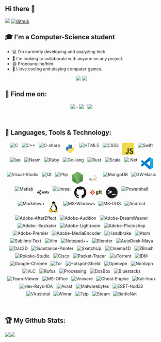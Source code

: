 ## Hi there 👋

![](https://visitor-badge.laobi.icu/badge?page_id=Ravensoft128.Ravensoft128) 
[![Github](https://img.shields.io/github/followers/Ravensoft128?label=Followers&logo=Github)](https://github.com/Ravensoft128)

## 🎓 I'm a Computer-Science student
- 💻 I'm currently developing and analyzing tech.
- 🤝 I'm looking to collaborate with anyone on any project.
- 😄 Pronouns: he/him
- 💖 I love coding and playing computer games. 

<p align="center">
  <img width="500" src="https://user-images.githubusercontent.com/85295120/144730654-dfebff3d-d234-4f17-ba90-97055b04f569.gif">
 
  <img width="300" src="https://user-images.githubusercontent.com/85295120/133867507-11babff1-23fa-4e25-b1cd-a8a84c7a31fc.png">
</p>

## :email: Find me on:

<!--
[<img align="left" alt="Ravensoft128 | Github" width="40px" src="https://user-images.githubusercontent.com/85295120/144732138-c14d4a41-f63c-4e23-b4b5-b97c054e9d8d.png" />][Github]
[<img align="left" alt="Ravensoft128 | HackerRank" width="40px" src="https://user-images.githubusercontent.com/85295120/144732381-36f46083-7f50-4de6-ac63-b696234c92f5.png" />][HackerRank]
[<img align="left" alt="Ravensoft128 | Youtube" width="40px" src="https://user-images.githubusercontent.com/85295120/144732113-320524b6-86df-4c49-bb6d-5f54219d6151.png" />][Youtube]
-->

<p align="center">
 <a href="https://github.com/Ravensoft128/" target="_blank" rel="noopener noreferrer"> <img src="https://user-images.githubusercontent.com/85295120/144732138-c14d4a41-f63c-4e23-b4b5-b97c054e9d8d.png"  height="40" style="vertical-align:top; margin:4px"> </a>
 <a href="https://www.hackerrank.com/Ravensoft128" target="_blank" rel="noopener noreferrer"> <img src="https://user-images.githubusercontent.com/85295120/144732381-36f46083-7f50-4de6-ac63-b696234c92f5.png"  height="40" style="vertical-align:top; margin:4px"></a>
 <a href="https://www.youtube.com/channel/UCrEKb9u_zCavAov9u9JnwHA?sub_confirmation=1"> <img src="https://user-images.githubusercontent.com/85295120/144732113-320524b6-86df-4c49-bb6d-5f54219d6151.png"  height="40" style="vertical-align:top; margin:4px"></a> 
</p>

<br />


## 🧰 Languages, Tools & Technology:

<p align="center">
  <img src="https://user-images.githubusercontent.com/85295120/144732718-88d19a88-7a7f-43cd-a234-f49012d9a34e.png" alt="C" height="40" style="vertical-align:top; margin:4px">
  <img src="https://user-images.githubusercontent.com/85295120/144732692-7659e184-e71b-42bb-abf1-86da6ea49f08.png" alt="C++" height="40" style="vertical-align:top; margin:4px">
  <img src="https://user-images.githubusercontent.com/85295120/144732721-cf2c06fe-af00-4b4a-b09d-21635948bc3f.png" alt="C-sharp" height="40" style="vertical-align:top; margin:4px">
  <img src="https://raw.githubusercontent.com/github/explore/80688e429a7d4ef2fca1e82350fe8e3517d3494d/topics/python/python.png" alt="Python" height="40" style="vertical-align:top; margin:4px">
  <img src="https://user-images.githubusercontent.com/85295120/144734800-667a3481-b76b-49b2-b38d-3a05fcfb650e.png" alt="HTML5" height="40" style="vertical-align:top; margin:4px">
  <img src="https://user-images.githubusercontent.com/85295120/144734796-0b65fd55-6d23-48f1-9040-768b8a28364b.png" alt="CSS3" height="40" style="vertical-align:top; margin:4px">
  <img src="https://raw.githubusercontent.com/github/explore/80688e429a7d4ef2fca1e82350fe8e3517d3494d/topics/javascript/javascript.png" alt="Javascript" height="40" style="vertical-align:top; margin:4px">
  <img src="https://user-images.githubusercontent.com/85295120/144736428-2a4b4658-687e-47e8-8a11-34a2a7d42dbb.png" alt="Swift" height="40" style="vertical-align:top; margin:4px">
  <img src="https://user-images.githubusercontent.com/85295120/144736690-4029a915-2f0c-4380-abda-ed8e5e0cd213.png" alt="lua" height="40" style="vertical-align:top; margin:4px">
  <img src="https://user-images.githubusercontent.com/85295120/165229933-615708b5-a85d-4083-a8c9-e87d0a7c4843.png" alt="Nasm" height="40" style="vertical-align:top; margin:4px">
   <img src="https://user-images.githubusercontent.com/85295120/144736820-6297eec0-3d77-44db-832d-956d0da560e7.png" alt="Ruby" height="40" style="vertical-align:top; margin:4px">
  <img src="https://user-images.githubusercontent.com/85295120/144736828-5d90b723-4cbe-4a83-8906-76fe33b7c3e1.png" alt="Go-lang" height="40" style="vertical-align:top; margin:4px">
  <img src="https://user-images.githubusercontent.com/85295120/165229900-6bf3f354-34d4-4f09-b57a-1708bafe2189.png" alt="Rust" height="40" style="vertical-align:top; margin:4px">
  <img src="https://user-images.githubusercontent.com/85295120/165229906-2d253871-f7a8-47c1-9fc2-209c513dc974.png" alt="Scala" height="40" style="vertical-align:top; margin:4px">
  <img src="https://user-images.githubusercontent.com/85295120/165229965-67df627e-b1a7-4ef0-9699-4d0bc35fdcda.png" alt=".Net" height="40" style="vertical-align:top; margin:4px">
  <img src="https://raw.githubusercontent.com/github/explore/80688e429a7d4ef2fca1e82350fe8e3517d3494d/topics/visual-studio-code/visual-studio-code.png" alt="VS Code" height="40" style="vertical-align:top; margin:4px">
  <img src="https://user-images.githubusercontent.com/85295120/144735930-b4d39700-ae56-415e-ab4b-e8aed0ddfb04.png" alt="Visual-Studio" height="40" style="vertical-align:top; margin:4px">
  <img src="https://user-images.githubusercontent.com/85295120/144735977-056a090f-ea5c-4e91-aab9-fd993dd3c35f.png" alt="Qt" height="40" style="vertical-align:top; margin:4px">
  <img src="https://user-images.githubusercontent.com/85295120/144736359-4200e444-ebb7-4b91-82f3-9d3606fe1416.png" alt="Php" height="40" style="vertical-align:top; margin:4px">
  <img src="https://raw.githubusercontent.com/github/explore/80688e429a7d4ef2fca1e82350fe8e3517d3494d/topics/nodejs/nodejs.png" alt="NodeJS" height="40" style="vertical-align:top; margin:4px">
  <img src="https://raw.githubusercontent.com/github/explore/80688e429a7d4ef2fca1e82350fe8e3517d3494d/topics/mysql/mysql.png" alt="MySQL" height="40" style="vertical-align:top; margin:4px">
  <img src="https://user-images.githubusercontent.com/85295120/165229892-a1274381-4b4e-41c4-8aa7-bb8fcdef4c76.jpg" alt="MongoDB" height="40" style="vertical-align:top; margin:4px">
  <img src="https://user-images.githubusercontent.com/85295120/165229946-9ec36780-e052-4285-b2f7-ec1f04869146.jpg" alt="GW-Basic" height="40" style="vertical-align:top; margin:4px">
  <img src="https://user-images.githubusercontent.com/85295120/144736851-37b6a5e8-dd4b-47c6-b54d-5cf82621bda5.png" alt="Matlab" height="40" style="vertical-align:top; margin:4px">
  <img src="https://raw.githubusercontent.com/github/explore/80688e429a7d4ef2fca1e82350fe8e3517d3494d/topics/unity/unity.png" alt="Unity" height="40" style="vertical-align:top; margin:4px">
   <img src="https://user-images.githubusercontent.com/85295120/144734803-6ac8d1e4-792d-4477-88f6-137e9f760216.png" alt="Unreal" height="40" style="vertical-align:top; margin:4px">
  <img src="https://raw.githubusercontent.com/github/explore/78df643247d429f6cc873026c0622819ad797942/topics/github/github.png" alt="Github" height="40" style="vertical-align:top; margin:4px">
  <img src="https://raw.githubusercontent.com/github/explore/80688e429a7d4ef2fca1e82350fe8e3517d3494d/topics/git/git.png" alt="Git" height="40" style="vertical-align:top; margin:4px">
  <img src="https://raw.githubusercontent.com/github/explore/80688e429a7d4ef2fca1e82350fe8e3517d3494d/topics/terminal/terminal.png" alt="Terminal" height="40" style="vertical-align:top; margin:4px">
  <img src="https://user-images.githubusercontent.com/85295120/144735969-7842a41e-cb6d-49c8-8146-c3e6ff7625c6.png" alt="Powershell" height="40" style="vertical-align:top; margin:4px">
  <img src="https://user-images.githubusercontent.com/85295120/144736377-5f545a87-7fdb-4f13-88c1-811d1e32fa05.png" alt="Markdown" height="40" style="vertical-align:top; margin:4px">
  <img src="https://raw.githubusercontent.com/github/explore/80688e429a7d4ef2fca1e82350fe8e3517d3494d/topics/linux/linux.png" alt="Linux" height="40" style="vertical-align:top; margin:4px" alt="Linux" height="40" style="vertical-align:top; margin:4px">
  <img src="https://user-images.githubusercontent.com/85295120/165229969-461d6847-1907-4304-9ffe-b8512af1b482.jpg" alt="MS-Windows" height="40" style="vertical-align:top; margin:4px">
  <img src="https://user-images.githubusercontent.com/85295120/165229930-bce9c449-dd6f-4906-964d-b37ae021ba2f.png" alt="MS-DOS" height="40" style="vertical-align:top; margin:4px">
  <img src="https://user-images.githubusercontent.com/85295120/144736840-b08389b0-7869-422a-9d5d-7d35fb013816.png" alt="Android" height="40" style="vertical-align:top; margin:4px">
  <img src="https://user-images.githubusercontent.com/85295120/144735672-ac62db21-fa02-4ed2-8b8d-7e58ba0ccadd.png" alt="Adobe-AfterEffect" height="40" style="vertical-align:top; margin:4px">
 <img src="https://user-images.githubusercontent.com/85295120/144735715-59fb3a0b-737d-4b34-b8cf-85bb44c18dcd.png" alt="Adobe-Audition" height="40" style="vertical-align:top; margin:4px">
 <img src="https://user-images.githubusercontent.com/85295120/144735722-d85f5016-88a9-4860-9606-b1add5a56602.png" alt="Adobe-DreamWeaver" height="40" style="vertical-align:top; margin:4px">
   <img src="https://user-images.githubusercontent.com/85295120/144735741-1bcd3fd4-bb59-432e-bbbc-f89bc714c5e5.png" alt="Adobe-Illustrator" height="40" style="vertical-align:top; margin:4px">
   <img src="https://user-images.githubusercontent.com/85295120/144735753-516b855d-06e8-477a-89a5-50de793d5bb0.png" alt="Adobe-Lightroom" height="40" style="vertical-align:top; margin:4px">
   <img src="https://user-images.githubusercontent.com/85295120/144735766-c9054d7c-8817-4213-acb9-1eb86e1be18d.png" alt="Adobe-Photoshop" height="40" style="vertical-align:top; margin:4px">
   <img src="https://user-images.githubusercontent.com/85295120/144735782-b1732322-3bb2-4339-a4cb-b549fcb58df7.png" alt="Adobe-Premier" height="40" style="vertical-align:top; margin:4px">
  <img src="https://user-images.githubusercontent.com/85295120/144735795-a8e6f9af-08cf-4be1-ae22-32ee56f45636.png" alt="Adobe-MediaEncoder" height="40" style="vertical-align:top; margin:4px">
  <img src="https://user-images.githubusercontent.com/85295120/144737110-28c49dd4-ae97-4bc2-a6fa-7cf994265a90.png" alt="Handbrake" height="40" style="vertical-align:top; margin:4px">
  <img src="https://user-images.githubusercontent.com/85295120/144735833-88b4cfa8-607e-4788-9f4b-edada0135aa4.png" alt="Atom" height="40" style="vertical-align:top; margin:4px">
  <img src="https://user-images.githubusercontent.com/85295120/144735861-6fa2d612-59a6-4abb-82f9-e146d56210a0.png" alt="Sublime-Text" height="40" style="vertical-align:top; margin:4px">
  <img src="https://user-images.githubusercontent.com/85295120/165229920-51161f23-95e8-4dff-a887-0647a42a653b.png" alt="Vim" height="40" style="vertical-align:top; margin:4px">
  <img src="https://user-images.githubusercontent.com/85295120/165229964-1fe5ce5e-b56e-4541-bfe4-fccacc10c530.png" alt="Notepad++" height="40" style="vertical-align:top; margin:4px">
  <img src="https://user-images.githubusercontent.com/85295120/144735853-9c9af607-6f33-4ff1-9452-5582c4bba1e2.png" alt="Blender" height="40" style="vertical-align:top; margin:4px">
  <img src="https://user-images.githubusercontent.com/85295120/144735906-9779448b-fcac-4427-afb5-8976d17654e9.png" alt="AutoDesk-Maya" height="40" style="vertical-align:top; margin:4px">
  <img src="https://user-images.githubusercontent.com/85295120/165229938-6f4e14eb-a791-4ed3-83dc-3d922f1fbbbc.png" alt="Daz3D" height="40" style="vertical-align:top; margin:4px">
  <img src="https://user-images.githubusercontent.com/85295120/165224084-6b034e91-29f3-409a-a275-13520c5ff72a.png" alt="Substance-Painter" height="40" style="vertical-align:top; margin:4px">
  <img src="https://user-images.githubusercontent.com/85295120/165229905-cebc9241-48e0-4bc7-a6a9-e803845157ed.png" alt="SketchUp" height="40" style="vertical-align:top; margin:4px">
  <img src="https://user-images.githubusercontent.com/85295120/165229943-415a675c-a5dc-4b1e-bc50-bc491bb1b2c1.jpg" alt="Cinema4D" height="40" style="vertical-align:top; margin:4px">
  <img src="https://user-images.githubusercontent.com/85295120/165229908-6f1039e7-f662-419d-8f68-74a1799694a8.jpg" alt="ZBrush" height="40" style="vertical-align:top; margin:4px">
  <img src="https://user-images.githubusercontent.com/85295120/165229980-18526c1a-bbf3-4e75-a5e9-72371eec60dc.png" alt="Rokoko-Studio" height="40" style="vertical-align:top; margin:4px">
  <img src="https://user-images.githubusercontent.com/85295120/144735919-e7778110-5c90-4027-af2d-f05f921b98d8.png" alt="Cisco" height="40" style="vertical-align:top; margin:4px">
  <img src="https://user-images.githubusercontent.com/85295120/165229972-aa60bd6f-d4a2-4489-b197-b3b95282f8dd.png" alt="Packet-Tracer" height="40" style="vertical-align:top; margin:4px">
   <img src="https://user-images.githubusercontent.com/85295120/144736006-a0710b31-2925-479b-a33e-336676c75b6c.png" alt="uTorrent" height="40" style="vertical-align:top; margin:4px">
  <img src="https://user-images.githubusercontent.com/85295120/165229967-801ba047-a3b0-438a-a577-19dbc18aec0f.png" alt="IDM" height="40" style="vertical-align:top; margin:4px">
   <img src="https://user-images.githubusercontent.com/85295120/144736021-16934851-c6fa-4c7c-937f-64bdbd3d2c96.png" alt="Google-Chrome" height="40" style="vertical-align:top; margin:4px">
  <img src="https://user-images.githubusercontent.com/85295120/165229957-0445e425-d621-4823-973a-2fd17db23e90.png" alt="Tor" height="40" style="vertical-align:top; margin:4px">
  <img src="https://user-images.githubusercontent.com/85295120/165235419-95be345e-7026-4751-97d5-29d4250d3a6e.png" alt="Hotspot-Shield" height="40" style="vertical-align:top; margin:4px">
  <img src="https://user-images.githubusercontent.com/85295120/165235425-e621978e-1fd9-4644-bc81-31c7a7ed3527.png" alt="Openvpn" height="40" style="vertical-align:top; margin:4px">
  <img src="https://user-images.githubusercontent.com/85295120/165235488-d582946d-b56d-475d-bb26-672974f351be.png" alt="Nordvpn" height="40" style="vertical-align:top; margin:4px">
   <img src="https://user-images.githubusercontent.com/85295120/144736043-03e195d8-685a-48d4-9f76-098e44fffb7b.png" alt="VLC" height="40" style="vertical-align:top; margin:4px">
  <img src="https://user-images.githubusercontent.com/85295120/165229909-f9cfffc3-078b-476e-ab64-a4143d07ea3e.jpg" alt="Rufus" height="40" style="vertical-align:top; margin:4px">
  <img src="https://user-images.githubusercontent.com/85295120/165229953-dd7c4977-9cad-407e-90ee-9fa491e9804d.png" alt="Processing" height="40" style="vertical-align:top; margin:4px">
  <img src="https://user-images.githubusercontent.com/85295120/165229925-d3b2ba42-faf8-4755-9258-81644f3a831a.png" alt="DosBox" height="40" style="vertical-align:top; margin:4px">
  <img src="https://user-images.githubusercontent.com/85295120/165229932-823f4583-7c8d-47a2-bd1a-ff7e552724fa.png" alt="Bluestacks" height="40" style="vertical-align:top; margin:4px">
   <img src="https://user-images.githubusercontent.com/85295120/144736067-6be36ea2-bbb7-435a-982a-901bbb47bcc4.png" alt="Team-Viewer" height="40" style="vertical-align:top; margin:4px">
  <img src="https://user-images.githubusercontent.com/85295120/144736887-d5958b6b-bd10-4ced-af46-d0b999963f2c.png" alt="MS-Office" height="40" style="vertical-align:top; margin:4px">
  <img src="https://user-images.githubusercontent.com/85295120/165229975-40cbb37f-7a62-4ae6-92d2-acfaffd91adb.jpg" alt="Vmware" height="40" style="vertical-align:top; margin:4px">
  <img src="https://user-images.githubusercontent.com/85295120/144736863-dc700f97-60b7-47a2-a489-da9a286ff669.png" alt="Cheat-Engine" height="40" style="vertical-align:top; margin:4px">
  <img src="https://user-images.githubusercontent.com/85295120/144735942-5dadb36a-3167-488d-a118-64980902d36d.png" alt="Kali-linux" height="40" style="vertical-align:top; margin:4px">
  <img src="https://user-images.githubusercontent.com/85295120/144736079-23928c47-ef60-4c31-8f0e-f38d2c83984a.png" alt="Hex-Rays-IDA" height="40" style="vertical-align:top; margin:4px">
  <img src="https://user-images.githubusercontent.com/85295120/165229911-530407cc-f493-4185-9bb2-8a33973cad4b.png" alt="Avast" height="40" style="vertical-align:top; margin:4px">
  <img src="https://user-images.githubusercontent.com/85295120/165229912-3983bf13-56d3-4bbc-aac7-5cabeda74891.jpg" alt="Malwarebytes" height="40" style="vertical-align:top; margin:4px">
  <img src="https://user-images.githubusercontent.com/85295120/165229915-e0791149-edc4-46dc-aabf-f33e37aebe62.jpg" alt="ESET-Nod32" height="40" style="vertical-align:top; margin:4px">
  <img src="https://user-images.githubusercontent.com/85295120/165229918-aa1c4971-a15f-4564-b23f-aeb52bcea142.png" alt="Virustotal" height="40" style="vertical-align:top; margin:4px">
  <img src="https://user-images.githubusercontent.com/85295120/165251305-2cb31f3e-9717-40cd-b8df-4a186e1e90e2.png" alt="Winrar" height="40" style="vertical-align:top; margin:4px">
  <img src="https://user-images.githubusercontent.com/85295120/165229922-63746f8d-da1e-4d56-8fdd-a246f2ddf0ab.png" alt="7zip" height="40" style="vertical-align:top; margin:4px">
  <img src="https://user-images.githubusercontent.com/85295120/165229960-0a0a984d-45d4-4a5a-8cf4-6c491002223c.png" alt="Steam" height="40" style="vertical-align:top; margin:4px">
  <img src="https://user-images.githubusercontent.com/85295120/165229963-304ad337-c4ff-46e1-bdbb-2b869f8ae146.jpg" alt="BattleNet" height="40" style="vertical-align:top; margin:4px">
</p>

<br />

## :trophy: My Github Stats:

<!--
![Top Langs](https://github-readme-stats.vercel.app/api/top-langs/?username=Ravensoft128&theme=material-palenight)
-->
<div>
<a href="https://github-readme-stats.vercel.app/api?username=Ravensoft128&theme=material-palenight">
  <img  align="left" src="https://github-readme-stats.vercel.app/api?username=Ravensoft128&count_private=true&show_icons=true&theme=material-palenight" />
</a>
<a href="https://github-readme-stats.vercel.app/api/top-langs/?username=Ravensoft128&theme=material-palenight">
  <img align="left" src="https://github-readme-stats.vercel.app/api/top-langs/?username=Ravensoft128&theme=material-palenight" />
</a>
</div>

